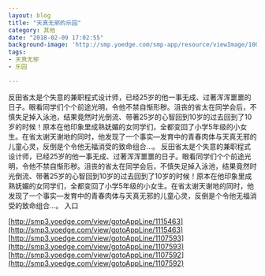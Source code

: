 ```yaml
---
layout: blog
title: "天真无邪的乐园"
category: 其他
date: "2018-02-09 17:02:55"
background-image: 'http://smp.yoedge.com/smp-app/resource/viewImage/1000708appline.png'
tags:
- 天真无邪
- 乐园

---
```

反田省太是个失意的兼职程式设计师，已经25岁的他一事无成、过著浑浑噩噩的日子。眼看同学们个个前途光明，令他不禁自惭形秽。沮丧的省太在同学会后，不慎失足掉入泳池，结果竟然时光倒流、带著25岁的心智回到10岁的过去回到了10岁的时候！原本在他印象里成熟妩媚的女同学们，全都变回了小学5年级的小女生。在省太谢天谢地的同时，他发现了一个事实―发育中的青春肉体与天真无邪的儿童心灵，反倒是个令他无福消受的致命组合…。
反田省太是个失意的兼职程式设计师，已经25岁的他一事无成、过著浑浑噩噩的日子。眼看同学们个个前途光明，令他不禁自惭形秽。沮丧的省太在同学会后，不慎失足掉入泳池，结果竟然时光倒流、带著25岁的心智回到10岁的过去回到了10岁的时候！原本在他印象里成熟妩媚的女同学们，全都变回了小学5年级的小女生。在省太谢天谢地的同时，他发现了一个事实―发育中的青春肉体与天真无邪的儿童心灵，反倒是个令他无福消受的致命组合…。
入口

[http://smp3.yoedge.com/view/gotoAppLine/1115463](http://smp3.yoedge.com/view/gotoAppLine/1115463)
[http://smp3.yoedge.com/view/gotoAppLine/1107593](http://smp3.yoedge.com/view/gotoAppLine/1107593)
[http://smp3.yoedge.com/view/gotoAppLine/1107592](http://smp3.yoedge.com/view/gotoAppLine/1107592)

        
